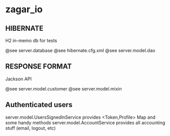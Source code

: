 # zagar_io

## HIBERNATE
H2 in-memo db for tests 

@see server.database
@see hibernate.cfg.xml
@see server.model.dao

## RESPONSE FORMAT
Jackson API

@see server.model.customer
@see server.model.mixin

## Authenticated users

server.model.UsersSignedInService provides \<Token,Profile\> Map and some handy methods
server.model.AccountService provides all accounting stuff (email, logout, etc)
